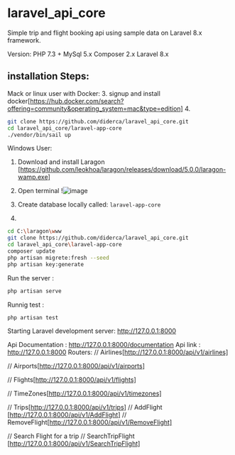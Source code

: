 
# laravel_api_core
Simple trip and flight booking api using sample data on Laravel 8.x framework.
 
 Version:
 PHP 7.3 +
 MySql 5.x
 Composer 2.x
 Laravel 8.x

 
## installation Steps:
Mack or linux user with Docker:
3. signup and install docker[https://hub.docker.com/search?offering=community&operating_system=mac&type=edition]
4. 
```sh
git clone https://github.com/diderca/laravel_api_core.git
cd laravel_api_core/laravel-app-core
./vendor/bin/sail up 
```

Windows User:
1. Download and install Laragon [https://github.com/leokhoa/laragon/releases/download/5.0.0/laragon-wamp.exe]
2. Open terminal !![image](https://user-images.githubusercontent.com/9303017/119930278-28090980-bf4d-11eb-84dd-15cdddc4585b.png)

3. Create database locally called: `laravel-app-core`
4. 
```sh
cd C:\laragon\www
git clone https://github.com/diderca/laravel_api_core.git
cd laravel_api_core\laravel-app-core
composer update
php artisan migrete:fresh --seed
php artisan key:generate
```

Run the server :
```sh
php artisan serve

```
Runnig test :
```sh
php artisan test
```
Starting Laravel development server: http://127.0.0.1:8000

Api Documentation : http://127.0.0.1:8000/documentation
Api link : http://127.0.0.1:8000
Routers:
// Airlines[http://127.0.0.1:8000/api/v1/airlines]
 
// Airports[http://127.0.0.1:8000/api/v1/airports]
 
// Flights[http://127.0.0.1:8000/api/v1/flights]

// TimeZones[http://127.0.0.1:8000/api/v1/timezones]
 
// Trips[http://127.0.0.1:8000/api/v1/trips]
// AddFlight [http://127.0.0.1:8000/api/v1/AddFlight]
// RemoveFlight[http://127.0.0.1:8000/api/v1/RemoveFlight]

// Search Flight for a trip
// SearchTripFlight [http://127.0.0.1:8000/api/v1/SearchTripFlight]

